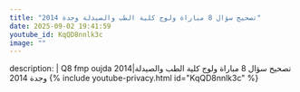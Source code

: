 ```yaml
---
title: "تصحيح سؤال 8 مباراة ولوج كلية الطب والصيدلة وجدة 2014"
date: 2025-09-02 19:41:59 
youtube_id: KqQD8nnlk3c
image: ""
---
```

description: |
  Q8 fmp oujda 2014|تصحيح سؤال 8 مباراة ولوج كلية الطب والصيدلة وجدة 2014
{% include youtube-privacy.html id="KqQD8nnlk3c" %}

